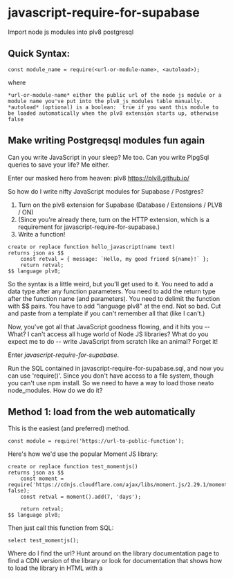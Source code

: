 # javascript-require-for-supabase
Import node js modules into plv8 postgresql

## Quick Syntax:
```
const module_name = require(<url-or-module-name>, <autoload>);
```
where
```
*url-or-module-name* either the public url of the node js module or a module name you've put into the plv8_js_modules table manually.
*autoload* (optional) is a boolean:  true if you want this module to be loaded automatically when the plv8 extension starts up, otherwise false
```
## Make writing Postgreqsql modules fun again
Can you write JavaScript in your sleep?  Me too.
Can you write PlpgSql queries to save your life?  Me either.

Enter our masked hero from heaven:  plv8
https://plv8.github.io/

So how do I write nifty JavaScript modules for Supabase / Postgres?

1.  Turn on the plv8 extension for Supabase (Database / Extensions / PLV8 / ON)
2.  (Since you're already there, turn on the HTTP extension, which is a requirement for javascript-require-for-supabase.)
3.  Write a function!

```
create or replace function hello_javascript(name text)
returns json as $$
    const retval = { message: `Hello, my good friend ${name}!` };
    return retval; 
$$ language plv8;
```

So the syntax is a little weird, but you'll get used to it.  You need to add a data type after any function parameters.  You need to add the return type after the function name (and parameters).  You need to delimit the function with $$ pairs.  You have to add "language plv8" at the end.  Not so bad.  Cut and paste from a template if you can't remember all that (like I can't.)

Now, you've got all that JavaScript goodness flowing, and it hits you -- What?  I can't access all huge world of Node JS libraries?  What do you expect me to do -- write JavaScript from scratch like an animal?  Forget it!

Enter *javascript-require-for-supabase*.

Run the SQL contained in javascript-require-for-supabase.sql, and now you can use 'require()'.  Since you don't have access to a file system, though you can't use npm install.  So we need to have a way to load those neato node_modules.  How do we do it?

## Method 1:  load from the web automatically
This is the easiest (and preferred) method.

```
const module = require('https://url-to-public-function');
```
Here's how we'd use the popular Moment JS library:
```
create or replace function test_momentjs()
returns json as $$
    const moment = require('https://cdnjs.cloudflare.com/ajax/libs/moment.js/2.29.1/moment.js', false);
    const retval = moment().add(7, 'days');
    
    return retval; 
$$ language plv8;
```
Then just call this function from SQL:
```
select test_momentjs();
```

Where do I find the url?  Hunt around on the library documentation page to find a CDN version of the library or look for documentation that shows how to load the library in HTML with a <SCRIPT> command.

## Method 2:  manually load the library into your plv8_js_modules table
This isn't the ideal method, but you can do this on your own if you want.  Basically you load the source code for the module into the table.  But you need to deal with escaping the single-quotes and all that fun stuff.  Try Method 1 first, there's really no downside as long as you choose a compatibe library and you can access it from the internet the first time you use it.  See below for details on how all this works.

## How it works
The first time you call require(url) the following stuff happens:

1.  If your requested module is cached, we return it from the cache.  Super fast!  Woohoo!  Otherwise...
2.  We check to see if the url (or module name if you loaded it manually) exists in the plv8_js_modules table.  If it does, we load the source for the module from the database and then eval() it.  Yes, we're using eval(), and that's how this is all possible.  We know about the security vulnerabilities with eval() but in this case, it's a necessary evil.  If you've got a better way, hit me up on GitHub.
3.  If the module isn't in our plv8_js_modules table, we use the http_get() function from pgsql-http (https://github.com/pramsey/pgsql-http) to load the source into a variable, then we store it in the plv8_js_modules for later.  Later when we need it, we can get it from the database, then cache it.


5.  
